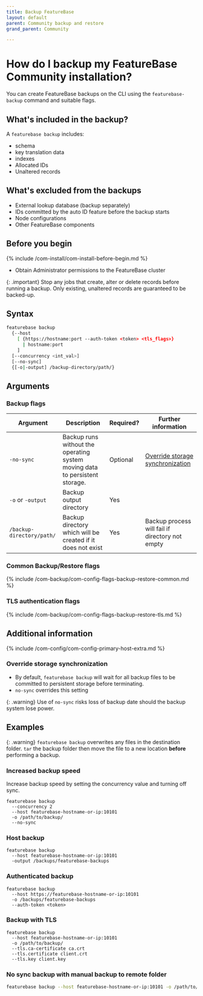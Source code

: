 ```yaml
---
title: Backup FeatureBase
layout: default
parent: Community backup and restore
grand_parent: Community

---
```


# How do I backup my FeatureBase Community installation?

You can create FeatureBase backups on the CLI using the `featurebase-backup` command and suitable flags.

## What's included in the backup?

A `featurebase backup` includes:
* schema
* key translation data
* indexes
* Allocated IDs
* Unaltered records

## What's excluded from the backups

* External lookup database (backup separately)
* IDs committed by the auto ID feature before the backup starts
* Node configurations
* Other FeatureBase components

## Before you begin

{% include /com-install/com-install-before-begin.md %}
<!--* [Learn how to set up authentication for FeatureBase Community](/docs/community/com-config/com-config-authentication)-->
* Obtain Administrator permissions to the FeatureBase cluster

{: .important}
Stop any jobs that create, alter or delete records before running a backup. Only existing, unaltered records are guaranteed to be backed-up.

## Syntax

```sh
featurebase backup
  {--host
    [ {https://hostname:port --auth-token <token> <tls_flags>}
      | hostname:port
    ]
  [--concurrency <int_val>]
  [--no-sync]
  {[-o|-output] /backup-directory/path/}
```

## Arguments

### Backup flags

| Argument | Description | Required? | Further information |
|---|---|---|---|
| `-no-sync` | Backup runs without the operating system moving data to persistent storage. | Optional | [Override storage synchronization](#override-storage-synchronization) |
| `-o` or `-output` | Backup output directory | Yes |  |
| `/backup-directory/path/` | Backup directory which will be created if it does not exist | Yes | Backup process will fail if directory not empty |

### Common Backup/Restore flags

{% include /com-backup/com-config-flags-backup-restore-common.md %}

### TLS authentication flags

{% include /com-backup/com-config-flags-backup-restore-tls.md %}

## Additional information

{% include /com-config/com-config-primary-host-extra.md %}

### Override storage synchronization

* By default, `featurebase backup` will wait for all backup files to be committed to persistent storage before terminating.
* `no-sync` overrides this setting

{: .warning}
Use of `no-sync` risks loss of backup date should the backup system lose power.

## Examples

{: .warning}
`featurebase backup` overwrites any files in the destination folder. `tar` the backup folder then move the file to a new location **before** performing a backup.

### Increased backup speed

Increase backup speed by setting the concurrency value and turning off sync.

```
featurebase backup
  --concurrency 2
  --host featurebase-hostname-or-ip:10101
  -o /path/to/backup/
  --no-sync
```

### Host backup

```
featurebase backup
  --host featurebase-hostname-or-ip:10101
  -output /backups/featurebase-backups
```

### Authenticated backup

```
featurebase backup
  --host https://featurebase-hostname-or-ip:10101
  -o /backups/featurebase-backups
  --auth-token <token>
```

### Backup with TLS

```
featurebase backup
  --host featurebase-hostname-or-ip:10101
  -o /path/to/backup/
  --tls.ca-certificate ca.crt
  --tls.certificate client.crt
  --tls.key client.key
```

### No sync backup with manual backup to remote folder

```sh
featurebase backup --host featurebase-hostname-or-ip:10101 -o /path/to/backup/ --no-sync
```

